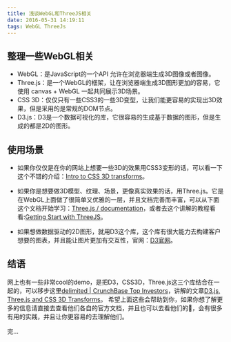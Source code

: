 ```yaml
---
title: 浅谈WebGL和ThreeJS相关
date: 2016-05-31 14:19:11
tags: WebGL ThreeJs
---
```


## 整理一些WebGL相关

* WebGL：是JavaScript的一个API 允许在浏览器端生成3D图像或者图像。
* Three.js：是一个WebGL的框架，让在浏览器端生成3D图形更加的容易，它使用 canvas + WebGL 一起共同展示3D场景。
* CSS 3D：仅仅只有一些CSS3的一些3D变型，让我们能更容易的实现出3D效果，但是采用的是常规的DOM节点。
* D3.js：D3是一个数据可视化的库，它很容易的生成基于数据的图形，但是生成的都是2D的图形。

## 使用场景

* 如果你仅仅是在你的网站上想要一些3D的效果用CSS3变形的话，可以看一下这个不错的介绍：[Intro to CSS 3D transforms](https://desandro.github.io/3dtransforms/)。

* 如果你是想要做3D模型、纹理、场景，更像真实效果的话，用Three.js。它是在WebGL上面做了很简单又优雅的一层，并且文档完善而丰富，可以从下面这个文档开始学习：[Three.js / documentation](http://threejs.org/docs/#Manual/Introduction/Creating_a_scene)，或者去这个讲解的教程看看:[Getting Start with ThreeJS](https://aerotwist.com/tutorials/getting-started-with-three-js/)。

* 如果想做数据驱动的2D图形，就用D3这个库，这个库有很大能力去构建客户想要的图表，并且能让图片更加有交互性，官网：[D3官网](https://d3js.org/)。

## 结语

网上也有一些非常cool的demo，是把D3，CSS3D，Three.js这三个库结合在一起的，可以移步这里[delimited | CrunchBase Top Investors](http://projects.delimited.io/experiments/d3-threejs/)，讲解的文章[D3.js, Three.js and CSS 3D Transforms](http://www.delimited.io/blog/2014/3/14/d3js-threejs-and-css-3d-transforms)。
希望上面这些会帮助到你，如果你想了解更多的信息请直接去查看他们各自的官方文档，并且也可以去看他们的🌰，会有很多有用的实践，并且让你更容易的去理解他们。

完...

